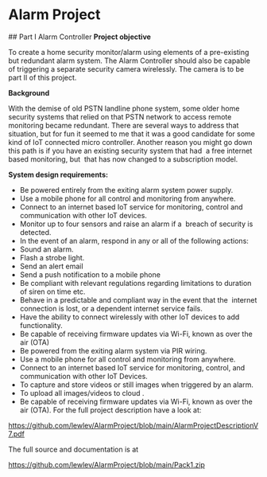 # Alarm Project
## Part I Alarm Controller
**Project objective**

To create a home security monitor/alarm using elements of a pre-existing but redundant alarm system. The Alarm Controller should also be capable of triggering a separate security camera wirelessly. The camera is to be part II of this project.

**Background**

With the demise of old PSTN landline phone system, some older home security systems that relied on that PSTN network to access remote monitoring became redundant. There are several ways to address that situation, but for fun it seemed to me that it was a good candidate for some kind of IoT connected micro controller. Another reason you might go down this path is if you have an existing security system that had  a free internet based monitoring, but  that has now changed to a subscription model.

**System design requirements:**
* Be powered entirely from the exiting alarm system power supply.
* Use a mobile phone for all control and monitoring from anywhere.
* Connect to an internet based IoT service for monitoring, control and communication with other IoT devices.
* Monitor up to four sensors and raise an alarm if a  breach of security is detected.
* In the event of an alarm, respond in any or all of the following actions:
*    Sound an alarm.
*    Flash a strobe light.
*    Send an alert email
*    Send a push notification to a mobile phone
* Be compliant with relevant regulations regarding limitations to duration of siren on time etc.
* Behave in a predictable and compliant way in the event that the  internet connection is lost, or a dependent internet service fails.
* Have the ability to connect wirelessly with other IoT devices to add functionality.
* Be capable of receiving firmware updates via Wi-Fi, known as  over the air (OTA)
* Be powered from the exiting alarm system via PIR wiring.
* Use a mobile phone for all control and monitoring from anywhere.
* Connect to an internet based IoT service for monitoring, control, and communication with other IoT Devices.
* To capture and store videos or still images when triggered by an alarm.
* To upload all images/videos to cloud .
* Be capable of receiving firmware updates via Wi-Fi, known as  over the air (OTA).
For the full project description have a look at:

https://github.com/lewlev/AlarmProject/blob/main/AlarmProjectDescriptionV7.pdf

The full source and documentation is at

https://github.com/lewlev/AlarmProject/blob/main/Pack1.zip